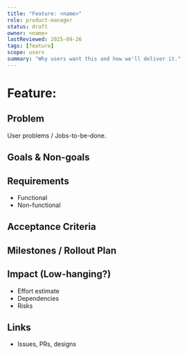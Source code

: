```yaml
---
title: "Feature: <name>"
role: product-manager
status: draft
owner: <name>
lastReviewed: 2025-09-26
tags: [feature]
scope: users
summary: "Why users want this and how we'll deliver it."
---
```


# Feature: <name>

## Problem
User problems / Jobs-to-be-done.

## Goals & Non-goals

## Requirements
- Functional
- Non-functional

## Acceptance Criteria

## Milestones / Rollout Plan

## Impact (Low-hanging?)
- Effort estimate
- Dependencies
- Risks

## Links
- Issues, PRs, designs
